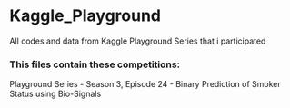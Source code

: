 # Kaggle_Playground
All codes and data from Kaggle Playground Series that i participated

### This files contain these competitions:

Playground Series - Season 3, Episode 24 - Binary Prediction of Smoker Status using Bio-Signals